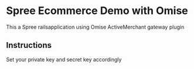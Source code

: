 # Spree Ecommerce Demo with Omise

This a Spree railsapplication using Omise ActiveMerchant gateway plugin

## Instructions

Set your private key and secret key accordingly
